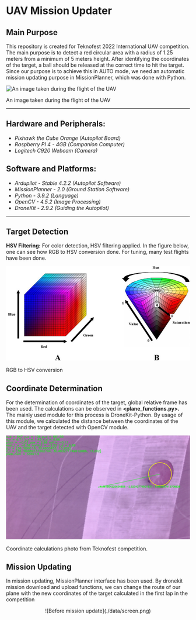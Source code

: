 # UAV Mission Updater

## Main Purpose

This repository is created for Teknofest 2022 International UAV competition. The main purpose is to detect a red circular area with a radius of 1.25 meters from a minimum of 5 meters height. After identifying the coordinates of the target, a ball should be released at the correct time to hit the target. Since our purpose is to achieve this in AUTO mode, we need an automatic mission updating purpose in MissionPlanner, which was done with Python.

![An image taken during the flight of the UAV](UAV%20Mission%20Updater%20ae7667eff0424c8a8f0dcd3e3539dadb/iha_flying.png)

An image taken during the flight of the UAV

---

## Hardware and Peripherals:

- *Pixhawk the Cube Orange (Autopilot Board)*
- *Raspberry PI 4 - 4GB (Companion Computer)*
- *Logitech C920 Webcam (Camera)*

## Software and Platforms:

- *Ardupilot - Stable 4.2.2 (Autopilot Software)*
- *MissionPlanner - 2.0 (Ground Station Software)*
- *Python - 3.9.2 (Language)*
- *OpenCV - 4.5.2 (Image Processing)*
- *DroneKit - 2.9.2 (Guiding the Autopilot)*

---

## Target Detection

**HSV Filtering:** For color detection, HSV filtering applied. In the figure below, one can see how RGB to HSV conversion done. For tuning, many test flights have been done.

![RGB to HSV conversion](./data/Color-distribution-RGB-space-and-HSV-space-A-is-RGB-space-B-is-HSV-space.jpg)

RGB to HSV conversion

## Coordinate Determination

For the determination of coordinates of the target, global relative frame has been used. The calculations can be observed in **<plane_functions.py>.** The mainly used module for this process is DroneKit-Python. By usage of this module, we calculated the distance between the coordinates of the UAV and the target detected with OpenCV module.

![Coordinate calculations photo from Teknofest competition.](./data/frame53.jpg)

Coordinate calculations photo from Teknofest competition.

## Mission Updating

In mission updating, MissionPlanner interface has been used. By dronekit mission download and upload functions, we can change the route of our plane with the new coordinates of the target calculated in the first lap in the competition

<div align="center">
![Before mission update](./data/screen.png)
</div>